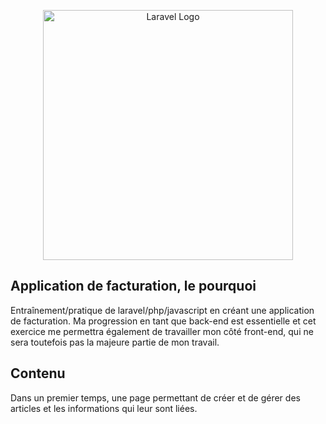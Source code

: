 <p align="center"><a href="https://laravel.com" target="_blank"><img src="https://raw.githubusercontent.com/laravel/art/master/logo-lockup/5%20SVG/2%20CMYK/1%20Full%20Color/laravel-logolockup-cmyk-red.svg" width="400" alt="Laravel Logo"></a></p>

## Application de facturation, le pourquoi

Entraînement/pratique de laravel/php/javascript en créant une application de facturation.
Ma progression en tant que back-end est essentielle et cet exercice me permettra également de travailler mon côté front-end, qui ne sera toutefois pas la majeure partie de mon travail.

## Contenu

Dans un premier temps, une page permettant de créer et de gérer des articles et les informations qui leur sont liées.
